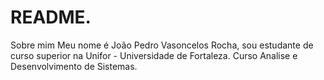 # README.
Sobre mim
Meu nome é João Pedro Vasoncelos Rocha, sou estudante de curso superior na Unifor - Universidade de Fortaleza. Curso Analise e Desenvolvimento de Sistemas.
